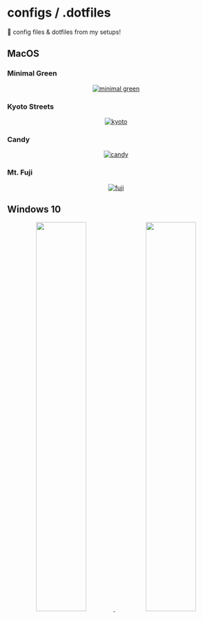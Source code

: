 # configs / .dotfiles
💾 config files & dotfiles from my setups! 

## MacOS   
<!---
### Deep Navy
<p align="center">
  <a href="https://www.reddit.com/r/unixporn/comments/u9d77l/aqua_candy/">
    <img alt="deep navy" src="">
  </a>
</p>
-->

### Minimal Green
<p align="center">
  <a href="https://www.reddit.com/r/unixporn/comments/ugrots/aqua_is_it_minimal_enough/">
    <img alt="minimal green" src="https://user-images.githubusercontent.com/61376940/166264262-e172d658-ae2a-4b40-8a65-27c657f734ee.png">
  </a>
</p>

### Kyoto Streets
<p align="center">
  <a href="https://www.reddit.com/r/unixporn/comments/udbpj8/aquarectangle_kyoto_streets/">
    <img alt="kyoto" src="https://user-images.githubusercontent.com/61376940/165559855-2f126f9f-5b66-4fde-a228-0812ecc08b97.png">
  </a>
</p>

### Candy
<p align="center">
  <a href="https://www.reddit.com/r/unixporn/comments/u9d77l/aqua_candy/">
    <img alt="candy" src="https://user-images.githubusercontent.com/61376940/164707175-d1e18c38-0c06-4b8a-9604-a1b029a5b88d.png">
  </a>
</p>

### Mt. Fuji
<p align="center">
  <a href="https://www.reddit.com/r/unixporn/comments/trajg4/aquarectangle_getting_used_to_the_busy_life_of_a/">
    <img alt="fuji" src="https://user-images.githubusercontent.com/61376940/160832679-ace7370a-d1b1-4196-a929-1789206a3d63.png"/> 
  </a>
</p>


## Windows 10
<p align="center">
  <a href="https://www.reddit.com/r/Windows10/comments/n8esk0/my_current_setup_with_the_taskbar_on_the_left/">
    <img src="https://i.imgur.com/N9Ey4Os.jpg" width="48%" />
  </a>
  &nbsp;
  <a href="https://www.reddit.com/r/Windows10/comments/mss6rz/kde_i_love_customizing_plasma_just_kidding_its/">
    <img src="https://i.imgur.com/HpZoXud.png" width="48%" />
  </a>
</p>
